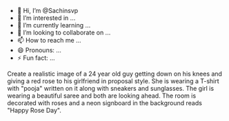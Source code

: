 - 👋 Hi, I’m @Sachinsvp
- 👀 I’m interested in ...
- 🌱 I’m currently learning ...
- 💞️ I’m looking to collaborate on ...
- 📫 How to reach me ...
- 😄 Pronouns: ...
- ⚡ Fun fact: ...

<!---
Sachinsvp/Sachinsvp is a ✨ special ✨ repository because its `README.md` (this file) appears on your GitHub profile.
You can click the Preview link to take a look at your changes.
--->Create a realistic image of a 24 year old guy getting down on his knees and giving a red rose to his girlfriend in proposal style. She is wearing a T-shirt with "pooja" written on it along with sneakers and sunglasses. The girl is wearing a beautiful saree and both are looking ahead. The room is decorated with roses and a neon signboard in the background reads "Happy Rose Day".
